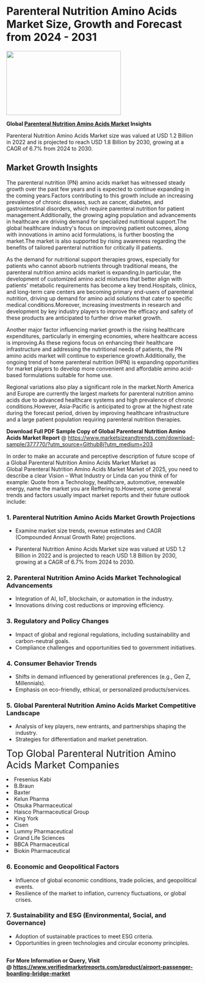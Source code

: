<H1>Parenteral Nutrition Amino Acids Market Size, Growth and Forecast from 2024 - 2031</H1><img class="aligncenter size-medium wp-image-584254" src="https://thirdeyenews.in/wp-content/uploads/2024/09/Global-Market-Research-300x168.jpeg" alt="" width="300" height="168" /><p><strong>Global&nbsp;<a href="https://www.marketsizeandtrends.com/download-sample/377770/?utm_source=Github8j?utm_medium=203">Parenteral Nutrition Amino Acids Market</a> Insights</strong></p><p>Parenteral Nutrition Amino Acids Market size was valued at USD 1.2 Billion in 2022 and is projected to reach USD 1.8 Billion by 2030, growing at a CAGR of 6.7% from 2024 to 2030.</p><p><h2>Market Growth Insights</h2> <p>The parenteral nutrition (PN) amino acids market has witnessed steady growth over the past few years and is expected to continue expanding in the coming years.Factors contributing to this growth include an increasing prevalence of chronic diseases, such as cancer, diabetes, and gastrointestinal disorders, which require parenteral nutrition for patient management.Additionally, the growing aging population and advancements in healthcare are driving demand for specialized nutritional support.The global healthcare industry's focus on improving patient outcomes, along with innovations in amino acid formulations, is further boosting the market.The market is also supported by rising awareness regarding the benefits of tailored parenteral nutrition for critically ill patients.</p> <p>As the demand for nutritional support therapies grows, especially for patients who cannot absorb nutrients through traditional means, the parenteral nutrition amino acids market is expanding.In particular, the development of customized amino acid mixtures that better align with patients' metabolic requirements has become a key trend.Hospitals, clinics, and long-term care centers are becoming primary end-users of parenteral nutrition, driving up demand for amino acid solutions that cater to specific medical conditions.Moreover, increasing investments in research and development by key industry players to improve the efficacy and safety of these products are anticipated to further drive market growth.</p> <p>Another major factor influencing market growth is the rising healthcare expenditures, particularly in emerging economies, where healthcare access is improving.As these regions focus on enhancing their healthcare infrastructure and addressing the nutritional needs of patients, the PN amino acids market will continue to experience growth.Additionally, the ongoing trend of home parenteral nutrition (HPN) is expanding opportunities for market players to develop more convenient and affordable amino acid-based formulations suitable for home use.</p> <p>Regional variations also play a significant role in the market.North America and Europe are currently the largest markets for parenteral nutrition amino acids due to advanced healthcare systems and high prevalence of chronic conditions.However, Asia-Pacific is anticipated to grow at the highest rate during the forecast period, driven by improving healthcare infrastructure and a large patient population requiring parenteral nutrition therapies.</p> <p><span class=""><strong>Download Full PDF Sample Copy of Global Parenteral Nutrition Amino Acids Market Report</strong> @ <a href="https://www.marketsizeandtrends.com/download-sample/377770/?utm_source=Github8j?utm_medium=203" target="_blank">https://www.marketsizeandtrends.com/download-sample/377770/?utm_source=Github8j?utm_medium=203</a></span></p><p>In order to make an accurate and perceptive description of future scope of a Global&nbsp;Parenteral Nutrition Amino Acids Market Market as Global&nbsp;Parenteral Nutrition Amino Acids Market Market of 2025, you need to describe a clear Vision &ndash; What Industry or Linda can you think of for example: Quote from a Technology, healthcare, automotive, renewable energy, name the market you are Reffering to.However, some general trends and factors usually impact market reports and their future outlook include:</p><h3>1.&nbsp;<strong>Parenteral Nutrition Amino Acids Market Growth Projections</strong></h3><ul><li>Examine market size trends, revenue estimates and CAGR (Compounded Annual Growth Rate) projections.</li><li><p>Parenteral Nutrition Amino Acids Market size was valued at USD 1.2 Billion in 2022 and is projected to reach USD 1.8 Billion by 2030, growing at a CAGR of 6.7% from 2024 to 2030.</p></li></ul><h3>2.&nbsp;<strong>Parenteral Nutrition Amino Acids Market Technological Advancements</strong></h3><ul><li>Integration of AI, IoT, blockchain, or automation in the industry.</li><li>Innovations driving cost reductions or improving efficiency.</li></ul><h3>3.&nbsp;<strong>Regulatory and Policy Changes</strong></h3><ul><li>Impact of global and regional regulations, including sustainability and carbon-neutral goals.</li><li>Compliance challenges and opportunities tied to government initiatives.</li></ul><h3>4.&nbsp;<strong>Consumer Behavior Trends</strong></h3><ul><li>Shifts in demand influenced by generational preferences (e.g., Gen Z, Millennials).</li><li>Emphasis on eco-friendly, ethical, or personalized products/services.</li></ul><h3>5.&nbsp;<strong>Global Parenteral Nutrition Amino Acids Market Competitive Landscape</strong></h3><ul><li>Analysis of key players, new entrants, and partnerships shaping the industry.</li><li>Strategies for differentiation and market penetration.</li></ul><p data-pm-slice="1 1 []"><span style="color: inherit; font-family: inherit; font-size: 25px;">Top Global Parenteral Nutrition Amino Acids Market Companies</span></p><div class="" data-test-id=""><p><li>Fresenius Kabi</li><li> B.Braun</li><li> Baxter</li><li> Kelun Pharma</li><li> Otsuka Pharmaceutical</li><li> Haisco Pharmaceutical Group</li><li> King York</li><li> Cisen</li><li> Lummy Pharmaceutical</li><li> Grand Life Sciences</li><li> BBCA Pharmaceutical</li><li> Biokin Pharmaceutical</li></p></div><h3>6.&nbsp;<strong>Economic and Geopolitical Factors</strong></h3><ul><li>Influence of global economic conditions, trade policies, and geopolitical events.</li><li>Resilience of the market to inflation, currency fluctuations, or global crises.</li></ul><h3>7.&nbsp;<strong>Sustainability and ESG (Environmental, Social, and Governance)</strong></h3><ul><li>Adoption of sustainable practices to meet ESG criteria.</li><li>Opportunities in green technologies and circular economy principles.</li></ul><h2><strong style="font-size: 14px;">For More Information or Query, Visit @&nbsp;</strong><a style="background-color: #ffffff; font-size: 14px;" href="https://www.marketsizeandtrends.com/report/parenteral-nutrition-amino-acids-market/" target="_blank">https://www.verifiedmarketreports.com/product/airport-passenger-boarding-bridge-market</a></h2>